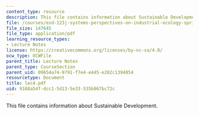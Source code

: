 ```yaml
---
content_type: resource
description: This file contains information about Sustainable Development.
file: /courses/esd-123j-systems-perspectives-on-industrial-ecology-spring-2006/9168a54fdcc15d135e33535b067bc72c_lec4.pdf
file_size: 147645
file_type: application/pdf
learning_resource_types:
- Lecture Notes
license: https://creativecommons.org/licenses/by-nc-sa/4.0/
ocw_type: OCWFile
parent_title: Lecture Notes
parent_type: CourseSection
parent_uid: 09654a74-9791-f7e4-e445-e282c1394854
resourcetype: Document
title: lec4.pdf
uid: 9168a54f-dcc1-5d13-5e33-535b067bc72c
---
```

This file contains information about Sustainable Development.